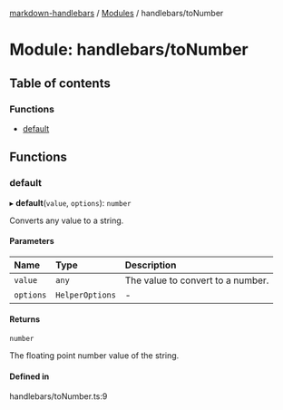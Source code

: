 [markdown-handlebars](../README.md) / [Modules](../modules.md) / handlebars/toNumber

# Module: handlebars/toNumber

## Table of contents

### Functions

- [default](handlebars_toNumber.md#default)

## Functions

### default

▸ **default**(`value`, `options`): `number`

Converts any value to a string.

#### Parameters

| Name | Type | Description |
| :------ | :------ | :------ |
| `value` | `any` | The value to convert to a number. |
| `options` | `HelperOptions` | - |

#### Returns

`number`

The floating point number value of the string.

#### Defined in

handlebars/toNumber.ts:9
